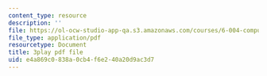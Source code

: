```yaml
---
content_type: resource
description: ''
file: https://ol-ocw-studio-app-qa.s3.amazonaws.com/courses/6-004-computation-structures-spring-2017/e4a869c0838a0cb4f6e240a20d9ac3d7_Ht_tyuAWmpM.pdf
file_type: application/pdf
resourcetype: Document
title: 3play pdf file
uid: e4a869c0-838a-0cb4-f6e2-40a20d9ac3d7
---
```

